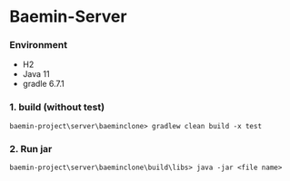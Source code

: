 # Baemin-Server



### Environment

- H2
- Java 11
- gradle 6.7.1



### 1. build (without test)

```
baemin-project\server\baeminclone> gradlew clean build -x test
```



### 2. Run jar

```
baemin-project\server\baeminclone\build\libs> java -jar <file name>
```

